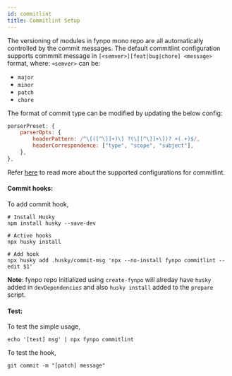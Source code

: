 ```yaml
---
id: commitlint
title: Commitlint Setup
---
```


The versioning of modules in fynpo mono repo are all automatically controlled by the commit messages. The default commitlint configuration supports commmit message in `[<semver>][feat|bug|chore] <message>` format, where:
   `<semver>` can be:

   - `major`
   - `minor`
   - `patch`
   - `chore`

The format of commit type can be modified by updating the below config:

```javaScript
parserPreset: {
    parserOpts: {
        headerPattern: /^\[([^\]]+)\] ?(\[[^\]]+\])? +(.+)$/,
        headerCorrespondence: ["type", "scope", "subject"],
    },
},
```

Refer [here](https://commitlint.js.org/#/reference-configuration) to read more about the supported configurations for commitlint.

#### Commit hooks:

To add commit hook,

```
# Install Husky
npm install husky --save-dev

# Active hooks
npx husky install

# Add hook
npx husky add .husky/commit-msg 'npx --no-install fynpo commitlint --edit $1'
```

**Note**: fynpo repo initialized using `create-fynpo` will alreday have `husky` added in `devDependencies` and also `husky install` added to the `prepare` script.

#### Test:

To test the simple usage,

```
echo '[test] msg' | npx fynpo commitlint
```

To test the hook,

```
git commit -m "[patch] message"
```